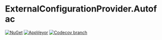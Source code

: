 # ExternalConfigurationProvider.Autofac

[![NuGet](https://img.shields.io/nuget/v/ExternalConfigurationProvider.Autofac.svg)](https://www.nuget.org/packages/ExternalConfigurationProvider.Autofac)
[![AppVeyor](https://img.shields.io/appveyor/ci/aidmsu/ExternalConfigurationProvider-Autofac/master.svg?label=appveyor)](https://ci.appveyor.com/project/aidmsu/ExternalConfigurationProvider-Autofac/branch/master)
[![Codecov branch](https://img.shields.io/codecov/c/github/aidmsu/ExternalConfigurationProvider.Autofac/master.svg)](https://codecov.io/gh/aidmsu/ExternalConfigurationProvider.Autofac)